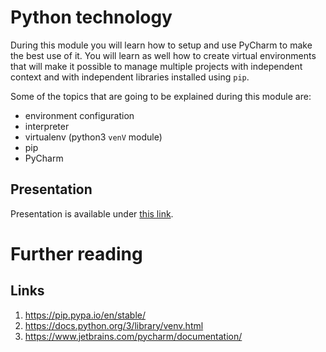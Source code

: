 # Python technology

During this module you will learn how to setup and use PyCharm
to make the best use of it. You will learn as well how to create virtual 
environments that will make it possible to manage multiple projects with 
independent context and with independent libraries installed using `pip`.

Some of the topics that are going to be explained during this module are:
- environment configuration
- interpreter
- virtualenv (python3 `venV` module)
- pip
- PyCharm

## Presentation
Presentation is available under [this link](https://gitlab.com/sda-international/program/python/python-technology/wikis/uploads/e0da29832742609906dd85faad15dc80/Python_Technology.pdf).

# Further reading

## Links
1. https://pip.pypa.io/en/stable/
2. https://docs.python.org/3/library/venv.html
3. https://www.jetbrains.com/pycharm/documentation/